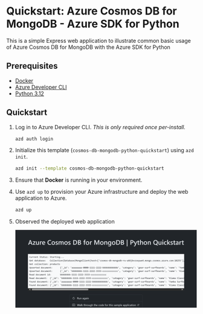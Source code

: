 <!--
---
page_type: sample
name: "Quickstart: Azure Cosmos DB for MongoDB and Azure SDK for Python"
description: This is a simple Express  web application to illustrate common basic usage of Azure Cosmos DB for MongoDB and the Azure SDK for Python.
urlFragment: template
languages:
- typescript
- javascript
- azdeveloper
products:
- azure-cosmos-db
---
-->

# Quickstart: Azure Cosmos DB for MongoDB - Azure SDK for Python

This is a simple Express web application to illustrate common basic usage of Azure Cosmos DB for MongoDB with the Azure SDK for Python

## Prerequisites

- [Docker](https://www.docker.com/)
- [Azure Developer CLI](https://aka.ms/azd-install)
- [Python 3.12](https://www.python.org/downloads/)

## Quickstart

1. Log in to Azure Developer CLI. *This is only required once per-install.*

    ```bash
    azd auth login
    ```

1. Initialize this template (`cosmos-db-mongodb-python-quickstart`) using `azd init`.

    ```bash
    azd init --template cosmos-db-mongodb-python-quickstart
    ```

1. Ensure that **Docker** is running in your environment.

1. Use `azd up` to provision your Azure infrastructure and deploy the web application to Azure.

    ```bash
    azd up
    ```

1. Observed the deployed web application

    ![Screenshot of the deployed web application.](assets/web.png)
